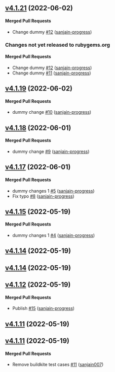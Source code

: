 <!-- latest_release 4.1.21 -->
## [v4.1.21](https://github.com/chef/expieriment/tree/v4.1.21) (2022-06-02)

#### Merged Pull Requests
- Change dummy [#12](https://github.com/chef/expieriment/pull/12) ([sanjain-progress](https://github.com/sanjain-progress))
<!-- latest_release -->

<!-- release_rollup -->
### Changes not yet released to rubygems.org

#### Merged Pull Requests
- Change dummy [#12](https://github.com/chef/expieriment/pull/12) ([sanjain-progress](https://github.com/sanjain-progress)) <!-- 4.1.21 -->
- Change dummy [#11](https://github.com/chef/expieriment/pull/11) ([sanjain-progress](https://github.com/sanjain-progress)) <!-- 4.1.20 -->
<!-- release_rollup -->

<!-- latest_stable_release -->
## [v4.1.19](https://github.com/chef/expieriment/tree/v4.1.19) (2022-06-02)

#### Merged Pull Requests
- dummy change [#10](https://github.com/chef/expieriment/pull/10) ([sanjain-progress](https://github.com/sanjain-progress))
<!-- latest_stable_release -->

## [v4.1.18](https://github.com/chef/expieriment/tree/v4.1.18) (2022-06-01)

#### Merged Pull Requests
- dummy change [#9](https://github.com/chef/expieriment/pull/9) ([sanjain-progress](https://github.com/sanjain-progress))

## [v4.1.17](https://github.com/chef/expieriment/tree/v4.1.17) (2022-06-01)

#### Merged Pull Requests
- dummy changes 1 [#5](https://github.com/chef/expieriment/pull/5) ([sanjain-progress](https://github.com/sanjain-progress))
- Fix typo [#8](https://github.com/chef/expieriment/pull/8) ([sanjain-progress](https://github.com/sanjain-progress))

## [v4.1.15](https://github.com/chef/expieriment/tree/v4.1.15) (2022-05-19)

#### Merged Pull Requests
- dummy changes 1 [#4](https://github.com/chef/expieriment/pull/4) ([sanjain-progress](https://github.com/sanjain-progress))

## [v4.1.14](https://github.com/chef/expieriment/tree/v4.1.14) (2022-05-19)

## [v4.1.14](https://github.com/chef/expieriment/tree/v4.1.14) (2022-05-19)

## [v4.1.12](https://github.com/chef/semverse/tree/v4.1.12) (2022-05-19)

#### Merged Pull Requests
- Publish [#15](https://github.com/chef/semverse/pull/15) ([sanjain-progress](https://github.com/sanjain-progress))

## [v4.1.11](https://github.com/chef/semverse/tree/v4.1.11) (2022-05-19)

## [v4.1.11](https://github.com/chef/semverse/tree/v4.1.11) (2022-05-19)

#### Merged Pull Requests
- Remove buildkite test cases [#11](https://github.com/chef/semverse/pull/11) ([sanjain007](https://github.com/sanjain007))